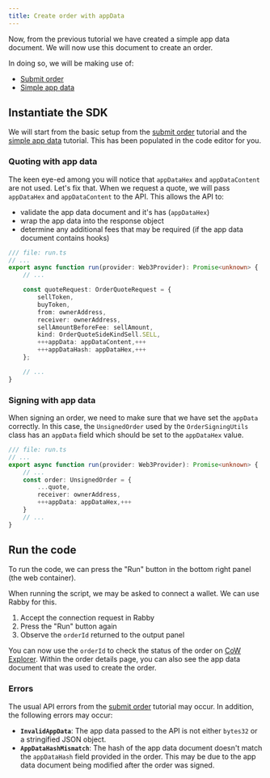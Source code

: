```yaml
---
title: Create order with appData
---
```


Now, from the previous tutorial we have created a simple app data document. We will now use this document to create an order.

In doing so, we will be making use of:

- [Submit order](/tutorial/submit-order)
- [Simple app data](/tutorial/simple-app-data)

## Instantiate the SDK

We will start from the basic setup from the [submit order](/tutorial/submit-order) tutorial and the [simple app data](/tutorial/simple-app-data) tutorial. This has been populated in the code editor for you.


### Quoting with app data

The keen eye-ed among you will notice that `appDataHex` and `appDataContent` are not used. Let's fix that. When we request a quote, we will pass `appDataHex` and `appDataContent` to the API. This allows the API to:

- validate the app data document and it's has (`appDataHex`)
- wrap the app data into the response object
- determine any additional fees that may be required (if the app data document contains hooks)

```typescript
/// file: run.ts
// ...
export async function run(provider: Web3Provider): Promise<unknown> {
    // ...

    const quoteRequest: OrderQuoteRequest = {
        sellToken,
        buyToken,
        from: ownerAddress,
        receiver: ownerAddress,
        sellAmountBeforeFee: sellAmount,
        kind: OrderQuoteSideKindSell.SELL,
        +++appData: appDataContent,+++
        +++appDataHash: appDataHex,+++
    };

    // ...
}
```

### Signing with app data

When signing an order, we need to make sure that we have set the `appData` correctly. In this case, the `UnsignedOrder` used by the `OrderSigningUtils` class has an `appData` field which should be set to the `appDataHex` value.

```typescript
/// file: run.ts
// ...
export async function run(provider: Web3Provider): Promise<unknown> {
    // ...
    const order: UnsignedOrder = {
        ...quote,
        receiver: ownerAddress,
        +++appData: appDataHex,+++
    }
    // ...
}
```

## Run the code

To run the code, we can press the "Run" button in the bottom right panel (the web container).

When running the script, we may be asked to connect a wallet. We can use Rabby for this.

1. Accept the connection request in Rabby
2. Press the "Run" button again
3. Observe the `orderId` returned to the output panel

You can now use the `orderId` to check the status of the order on [CoW Explorer](https://explorer.cow.fi/). Within the order details page, you can also see the app data document that was used to create the order.

### Errors

The usual API errors from the [submit order](/tutorial/submit-order) tutorial may occur. In addition, the following errors may occur:

- **`InvalidAppData`**: The app data passed to the API is not either `bytes32` or a stringified JSON object.
- **`AppDataHashMismatch`**: The hash of the app data document doesn't match the `appDataHash` field provided in the order. This may be due to the app data document being modified after the order was signed.
